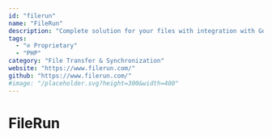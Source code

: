 ```yaml
---
id: "filerun"
name: "FileRun"
description: "Complete solution for your files with integration with Google and Office."
tags:
  - "⊘ Proprietary"
  - "PHP"
category: "File Transfer & Synchronization"
website: "https://www.filerun.com/"
github: "https://www.filerun.com/"
#image: "/placeholder.svg?height=300&width=400"
---
```


# FileRun
